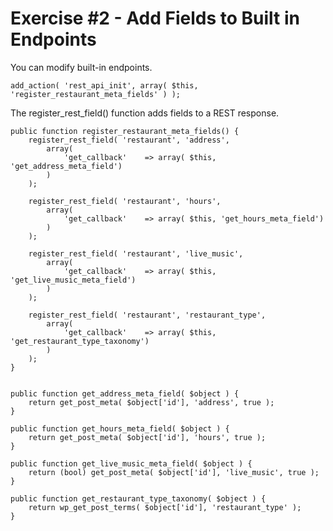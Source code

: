 # Exercise #2 - Add Fields to Built in Endpoints

You can modify built-in endpoints.

	add_action( 'rest_api_init', array( $this, 'register_restaurant_meta_fields' ) );

The register_rest_field() function adds fields to a REST response.	
	 
	   
	public function register_restaurant_meta_fields() {
		register_rest_field( 'restaurant', 'address',
			array(
				'get_callback'    => array( $this, 'get_address_meta_field')
			)
		);

		register_rest_field( 'restaurant', 'hours',
			array(
				'get_callback'    => array( $this, 'get_hours_meta_field')
			)
		);

		register_rest_field( 'restaurant', 'live_music',
			array(
				'get_callback'    => array( $this, 'get_live_music_meta_field')
			)
		);

		register_rest_field( 'restaurant', 'restaurant_type',
			array(
				'get_callback'    => array( $this, 'get_restaurant_type_taxonomy')
			)
		);
	}

	
	public function get_address_meta_field( $object ) {
		return get_post_meta( $object['id'], 'address', true );
	}

	public function get_hours_meta_field( $object ) {
		return get_post_meta( $object['id'], 'hours', true );
	}

	public function get_live_music_meta_field( $object ) {
		return (bool) get_post_meta( $object['id'], 'live_music', true );
	}

	public function get_restaurant_type_taxonomy( $object ) {
		return wp_get_post_terms( $object['id'], 'restaurant_type' );
	}
